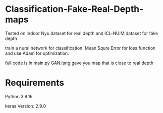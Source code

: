 # Classification-Fake-Real-Depth-maps
Tested on indoor Nyu dataset for real depth and ICL-NUIM dataset for fake depth

train a nural network for classification.
Mean Squre Error for loss function and use Adam for optimization.

full code is in main.py
GAN.ipng gave you map that is close to real depth
# Requirements
Python 3.8.16

keras Version: 2.9.0
